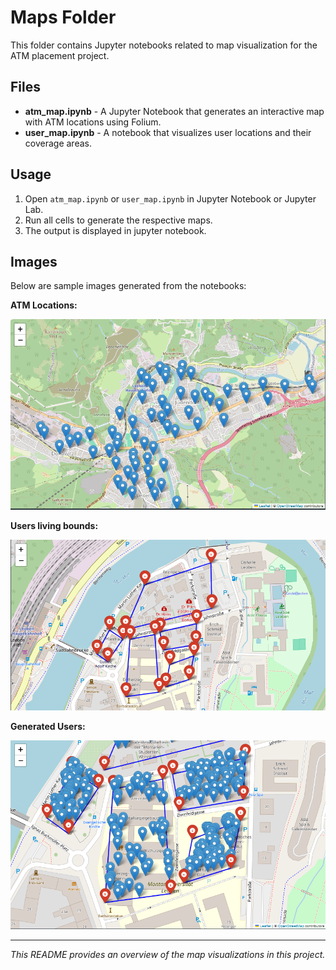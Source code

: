 # Maps Folder

This folder contains Jupyter notebooks related to map visualization for the ATM placement project.

## Files

- **atm_map.ipynb** - A Jupyter Notebook that generates an interactive map with ATM locations using Folium.
- **user_map.ipynb** - A notebook that visualizes user locations and their coverage areas.

## Usage

1. Open `atm_map.ipynb` or `user_map.ipynb` in Jupyter Notebook or Jupyter Lab.
2. Run all cells to generate the respective maps.
3. The output is displayed in jupyter notebook.

## Images
Below are sample images generated from the notebooks:

**ATM Locations:** 

![ATMs map](images/ATMs.PNG)

**Users living bounds:** 

![Users bounds map](images/Bounds.PNG)

**Generated Users:** 

![Generated users map](images/GeneratedUsers.PNG)


---

*This README provides an overview of the map visualizations in this project.*

